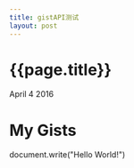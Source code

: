 ```yaml
---
title: gistAPI测试
layout: post
---
```


{{page.title}}
======

<p class="meta">April 4 2016</p>

<h1>My Gists</h1>
<ul id="list"></ul>
document.write("Hello World!")


<script type="text/javascript">

var $List = $('#list'),
    sUser ='potherca',
    sUrl = 'https://api.github.com/users/' + sUser + '/gists'
;

$.ajax({
    dataType: "json",
    url: sUrl,
    success: function(p_oData){
        $.each(p_oData, function(p_iIndex, p_oRepo){
            var bBlocksOrg, bDabblet, aLanguages = [], aFiles = [], sDescription;
            
            $.each(p_oRepo.files, function(p_sFile, p_oFile){
                /* the dabblet.css file is always the first in the gist */
                if(typeof bDabblet === 'undefined'){
                    bDabblet = (p_sFile === 'dabblet.css')
                }
                
                /* we have no way of knowing the position of the index.html file so we need to check all files */
                if(bBlocksOrg !== true){
                    bBlocksOrg = (p_sFile === 'index.html')
                }
                
                if(typeof aLanguages[p_oFile.language] === 'undefined'){
                    aLanguages.push(p_oFile.language);
                }
                
                aFiles.push(p_sFile);
            });
            
            sDescription = '<strong>' + aLanguages.join('/') + '</strong>: ' + aFiles.join(', ');

            $List.append(
                '<li>'
                + ' <a href="' + p_oRepo.html_url + '" class="icon icon-github" target="_blank"> '
                + (p_oRepo.description?p_oRepo.description:'-- no description --') + '</a>'
                + (bDabblet?'<a href="http://dabblet.com/gist/' + p_oRepo.id + '" title="Open on Dabblet" target="_blank"><img src="http://dabblet.com/favicon.png" /></a>':'')
                + (bBlocksOrg?'<a href="http://bl.ocks.org/' + sUser + '/' + p_oRepo.id + '" title="Open on bl.ocks.org" target="_blank"><img src="http://bl.ocks.org/favicon.png" /></a>':'')
                + '<span class="description">' + sDescription + '</span>'
                + '</li>'
            );
        });
    },
    error: function(p_oJqXHR, p_sStatus, p_sError){
        $List.append('<li class="error">' + p_sError + ': ' + p_sStatus + '</li>');
    }
});

</script>
